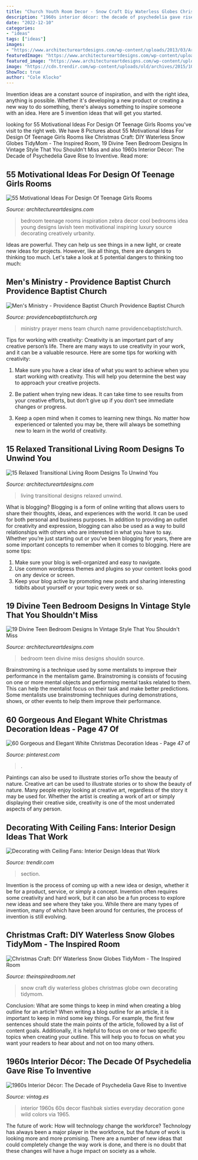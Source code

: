 ```yaml
---
title: "Church Youth Room Decor - Snow Craft Diy Waterless Globes Christmas Globe Own Decorating Tidymom"
description: "1960s interior décor: the decade of psychedelia gave rise to inventive"
date: "2022-12-10"
categories:
- "ideas"
tags: ["ideas"]
images:
- "https://www.architectureartdesigns.com/wp-content/uploads/2013/03/ArchitectureArtDesigns-3516.jpg"
featuredImage: "https://www.architectureartdesigns.com/wp-content/uploads/2016/10/18-5.jpg"
featured_image: "https://www.architectureartdesigns.com/wp-content/uploads/2013/03/ArchitectureArtDesigns-3516.jpg"
image: "https://cdn.trendir.com/wp-content/uploads/old/archives/2015/10/04/windmill-ceiling-fan-4.jpg"
ShowToc: true
author: "Cole Klocko"
---
```



Invention ideas are a constant source of inspiration, and with the right idea, anything is possible. Whether it's developing a new product or creating a new way to do something, there's always something to inspire someone with an idea. Here are 5 invention ideas that will get you started.

	

		
looking for 55 Motivational Ideas For Design Of Teenage Girls Rooms you've visit to the right web. We have 8 Pictures about 55 Motivational Ideas For Design Of Teenage Girls Rooms like Christmas Craft: DIY Waterless Snow Globes TidyMom - The Inspired Room, 19 Divine Teen Bedroom Designs In Vintage Style That You Shouldn&#039;t Miss and also 1960s Interior Décor: The Decade of Psychedelia Gave Rise to Inventive. Read more:
		
    
## 55 Motivational Ideas For Design Of Teenage Girls Rooms

<img loading=lazy src="https://www.architectureartdesigns.com/wp-content/uploads/2013/03/ArchitectureArtDesigns-3516.jpg" onerror="this.onerror=null;this.src='https://tse3.mm.bing.net/th?id=OIP.FaTOvNpAXZUfl9MMkixv3QHaJ4&amp;pid=15.1';" alt="55 Motivational Ideas For Design Of Teenage Girls Rooms">

_Source: architectureartdesigns.com_

>bedroom teenage rooms inspiration zebra decor cool bedrooms idea young designs lavish teen motivational inspiring luxury source decorating creatively urbanity. 

	

Ideas are powerful. They can help us see things in a new light, or create new ideas for projects. However, like all things, there are dangers to thinking too much. Let's take a look at 5 potential dangers to thinking too much:

    
## Men&#039;s Ministry - Providence Baptist Church Providence Baptist Church

<img loading=lazy src="http://providencebaptistchurch.org/wp-content/gallery/mens-ministry/men-in-prayer.jpg" onerror="this.onerror=null;this.src='https://tse3.mm.bing.net/th?id=OIP.BC2y32olqLFIPIPfBYJ15wHaEo&amp;pid=15.1';" alt="Men&#039;s Ministry - Providence Baptist Church Providence Baptist Church">

_Source: providencebaptistchurch.org_

>ministry prayer mens team church name providencebaptistchurch. 

	

Tips for working with creativity:
Creativity is an important part of any creative person’s life. There are many ways to use creativity in your work, and it can be a valuable resource. Here are some tips for working with creativity:
1. Make sure you have a clear idea of what you want to achieve when you start working with creativity. This will help you determine the best way to approach your creative projects.

2. Be patient when trying new ideas. It can take time to see results from your creative efforts, but don’t give up if you don’t see immediate changes or progress.

3. Keep a open mind when it comes to learning new things. No matter how experienced or talented you may be, there will always be something new to learn in the world of creativity.


    
## 15 Relaxed Transitional Living Room Designs To Unwind You

<img loading=lazy src="https://www.architectureartdesigns.com/wp-content/uploads/2014/11/15-Relaxed-Transitional-Living-Room-Designs-To-Unwind-You-12-630x403.jpg" onerror="this.onerror=null;this.src='https://tse1.mm.bing.net/th?id=OIP.kDmaxl46A1lUfcIoSTy--AHaEv&amp;pid=15.1';" alt="15 Relaxed Transitional Living Room Designs To Unwind You">

_Source: architectureartdesigns.com_

>living transitional designs relaxed unwind. 

	

What is blogging?
Blogging is a form of online writing that allows users to share their thoughts, ideas, and experiences with the world. It can be used for both personal and business purposes. In addition to providing an outlet for creativity and expression, blogging can also be used as a way to build relationships with others who are interested in what you have to say.
Whether you’re just starting out or you’ve been blogging for years, there are some important concepts to remember when it comes to blogging. Here are some tips:

1. Make sure your blog is well-organized and easy to navigate.
2. Use common wordpress themes and plugins so your content looks good on any device or screen.
3. Keep your blog active by promoting new posts and sharing interesting tidbits about yourself or your topic every week or so.

    
## 19 Divine Teen Bedroom Designs In Vintage Style That You Shouldn&#039;t Miss

<img loading=lazy src="https://www.architectureartdesigns.com/wp-content/uploads/2016/10/18-5.jpg" onerror="this.onerror=null;this.src='https://tse4.mm.bing.net/th?id=OIP.Kajn71wCsejkwvJkjxfX4gHaHa&amp;pid=15.1';" alt="19 Divine Teen Bedroom Designs In Vintage Style That You Shouldn&#039;t Miss">

_Source: architectureartdesigns.com_

>bedroom teen divine miss designs shouldn source. 

	

Brainstroming is a technique used by some mentalists to improve their performance in the mentalism game. Brainstroming is consists of focusing on one or more mental objects and performing mental tasks related to them. This can help the mentalist focus on their task and make better predictions. Some mentalists use brainstroming techniques during demonstrations, shows, or other events to help them improve their performance.

    
## 60 Gorgeous And Elegant White Christmas Decoration Ideas - Page 47 Of

<img loading=lazy src="https://i.pinimg.com/736x/11/50/75/115075327eb872c0a0b589346e1b258a.jpg" onerror="this.onerror=null;this.src='https://tse2.mm.bing.net/th?id=OIP.x4pAeMgywrX3Q9szOcv5LAHaJv&amp;pid=15.1';" alt="60 Gorgeous and Elegant White Christmas Decoration Ideas - Page 47 of">

_Source: pinterest.com_

>. 

	

Paintings can also be used to illustrate stories orTo show the beauty of nature.
Creative art can be used to illustrate stories or to show the beauty of nature. Many people enjoy looking at creative art, regardless of the story it may be used for. Whether the artist is creating a work of art or simply displaying their creative side, creativity is one of the most underrated aspects of any person.

    
## Decorating With Ceiling Fans: Interior Design Ideas That Work

<img loading=lazy src="https://cdn.trendir.com/wp-content/uploads/old/archives/2015/10/04/windmill-ceiling-fan-4.jpg" onerror="this.onerror=null;this.src='https://tse4.mm.bing.net/th?id=OIP.d-S_C1pCPKImKuhF-4Qe7AHaJ4&amp;pid=15.1';" alt="Decorating with Ceiling Fans: Interior Design Ideas that Work">

_Source: trendir.com_

>section. 

	

Invention is the process of coming up with a new idea or design, whether it be for a product, service, or simply a concept. Invention often requires some creativity and hard work, but it can also be a fun process to explore new ideas and see where they take you. While there are many types of invention, many of which have been around for centuries, the process of invention is still evolving.

    
## Christmas Craft: DIY Waterless Snow Globes TidyMom - The Inspired Room

<img loading=lazy src="https://theinspiredroom.net/wp-content/uploads/2011/12/waterless-snow-globe.jpg" onerror="this.onerror=null;this.src='https://tse4.mm.bing.net/th?id=OIP.WrLyulOn8N-JX4xIgW6CrgHaGC&amp;pid=15.1';" alt="Christmas Craft: DIY Waterless Snow Globes TidyMom - The Inspired Room">

_Source: theinspiredroom.net_

>snow craft diy waterless globes christmas globe own decorating tidymom. 

	

Conclusion: What are some things to keep in mind when creating a blog outline for an article?
When writing a blog outline for an article, it is important to keep in mind some key things. For example, the first few sentences should state the main points of the article, followed by a list of content goals. Additionally, it is helpful to focus on one or two specific topics when creating your outline. This will help you to focus on what you want your readers to hear about and not on too many others.

    
## 1960s Interior Décor: The Decade Of Psychedelia Gave Rise To Inventive

<img loading=lazy src="https://4.bp.blogspot.com/-j6l5foEwvTM/WWMbmL3p-CI/AAAAAAACvRA/9H7UKoY_3pskjbOkyFVOrur_gc_uLFdBQCLcBGAs/s1600/sixties-interior-decor-15.jpg" onerror="this.onerror=null;this.src='https://tse2.mm.bing.net/th?id=OIP.MDumh9lpARO5gVYmTRKi4wHaKc&amp;pid=15.1';" alt="1960s Interior Décor: The Decade of Psychedelia Gave Rise to Inventive">

_Source: vintag.es_

>interior 1960s 60s decor flashbak sixties everyday decoration gone wild colors via 1965. 

	

The future of work: How will technology change the workforce?
Technology has always been a major player in the workforce, but the future of work is looking more and more promising. There are a number of new ideas that could completely change the way work is done, and there is no doubt that these changes will have a huge impact on society as a whole.

